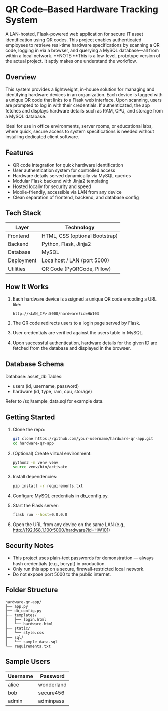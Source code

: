 # QR Code–Based Hardware Tracking System

A LAN-hosted, Flask-powered web application for secure IT asset identification using QR codes. This project enables authenticated employees to retrieve real-time hardware specifications by scanning a QR code, logging in via a browser, and querying a MySQL database—all from within a local network.
**NOTE:**This is a low-level, prototype version of the actual project. It aptly makes one understand the workflow.

## Overview

This system provides a lightweight, in-house solution for managing and identifying hardware devices in an organization. Each device is tagged with a unique QR code that links to a Flask web interface. Upon scanning, users are prompted to log in with their credentials. If authenticated, the app fetches and displays hardware details such as RAM, CPU, and storage from a MySQL database.

Ideal for use in office environments, server rooms, or educational labs, where quick, secure access to system specifications is needed without installing dedicated client software.

## Features

- QR code integration for quick hardware identification
- User authentication system for controlled access
- Hardware details served dynamically via MySQL queries
- Modular Flask backend with Jinja2 templating
- Hosted locally for security and speed
- Mobile-friendly, accessible via LAN from any device
- Clean separation of frontend, backend, and database config

## Tech Stack

| Layer       | Technology                     |
|-------------|--------------------------------|
| Frontend    | HTML, CSS (optional Bootstrap) |
| Backend     | Python, Flask, Jinja2          |
| Database    | MySQL                          |
| Deployment  | Localhost / LAN (port 5000)    |
| Utilities   | QR Code (PyQRCode, Pillow)     |

## How It Works

1. Each hardware device is assigned a unique QR code encoding a URL like:
   ```
   http://<LAN_IP>:5000/hardware?id=HW103
   ```

2. The QR code redirects users to a login page served by Flask.

3. User credentials are verified against the users table in MySQL.

4. Upon successful authentication, hardware details for the given ID are fetched from the database and displayed in the browser.

## Database Schema

Database: asset_db
Tables:

- users (id, username, password)
- hardware (id, type, ram, cpu, storage)

Refer to /sql/sample_data.sql for example data.

## Getting Started

1. Clone the repo:
   ```bash
   git clone https://github.com/your-username/hardware-qr-app.git
   cd hardware-qr-app
   ```

2. (Optional) Create virtual environment:
   ```bash
   python3 -m venv venv
   source venv/bin/activate
   ```

3. Install dependencies:
   ```bash
   pip install -r requirements.txt
   ```

4. Configure MySQL credentials in db_config.py.

5. Start the Flask server:
   ```bash
   flask run --host=0.0.0.0
   ```

6. Open the URL from any device on the same LAN (e.g., http://192.168.1.100:5000/hardware?id=HW101)

## Security Notes

- This project uses plain-text passwords for demonstration — always hash credentials (e.g., bcrypt) in production.
- Only run this app on a secure, firewall-restricted local network.
- Do not expose port 5000 to the public internet.

## Folder Structure

```
hardware-qr-app/
├── app.py
├── db_config.py
├── templates/
│   ├── login.html
│   └── hardware.html
├── static/
│   └── style.css
├── sql/
│   └── sample_data.sql
└── requirements.txt
```

## Sample Users

| Username | Password     |
|----------|--------------|
| alice    | wonderland   |
| bob      | secure456    |
| admin    | adminpass    |

